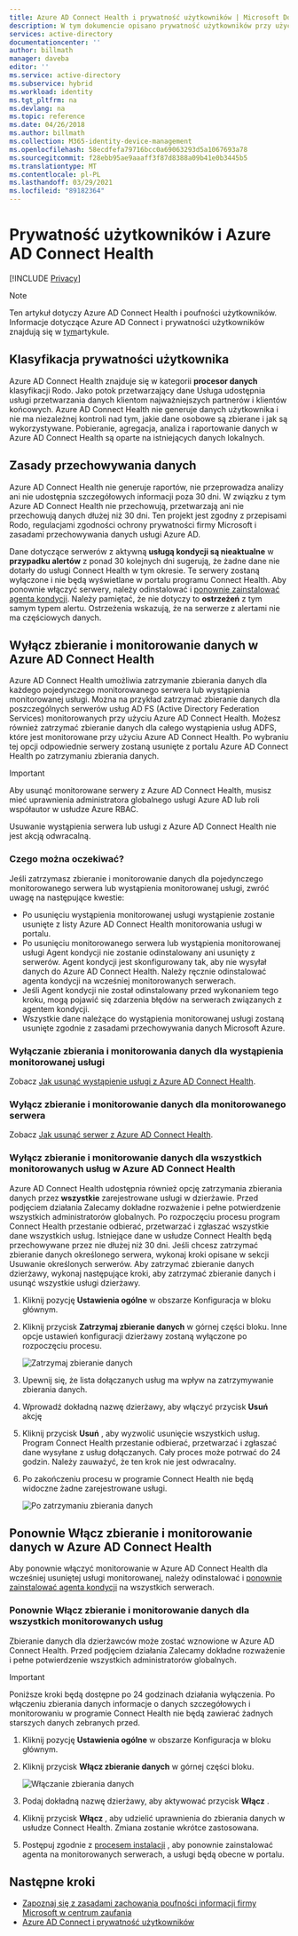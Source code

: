 ```yaml
---
title: Azure AD Connect Health i prywatność użytkowników | Microsoft Docs
description: W tym dokumencie opisano prywatność użytkowników przy użyciu Azure AD Connect Health.
services: active-directory
documentationcenter: ''
author: billmath
manager: daveba
editor: ''
ms.service: active-directory
ms.subservice: hybrid
ms.workload: identity
ms.tgt_pltfrm: na
ms.devlang: na
ms.topic: reference
ms.date: 04/26/2018
ms.author: billmath
ms.collection: M365-identity-device-management
ms.openlocfilehash: 58ecdfefa79716bcc0a69063293d5a1067693a78
ms.sourcegitcommit: f28ebb95ae9aaaff3f87d8388a09b41e0b3445b5
ms.translationtype: MT
ms.contentlocale: pl-PL
ms.lasthandoff: 03/29/2021
ms.locfileid: "89182364"
---
```

# <a name="user-privacy-and-azure-ad-connect-health"></a>Prywatność użytkowników i Azure AD Connect Health 

[!INCLUDE [Privacy](../../../includes/gdpr-intro-sentence.md)]

>[!NOTE] 
>Ten artykuł dotyczy Azure AD Connect Health i poufności użytkowników.  Informacje dotyczące Azure AD Connect i prywatności użytkowników znajdują się w [tym](reference-connect-user-privacy.md)artykule.

## <a name="user-privacy-classification"></a>Klasyfikacja prywatności użytkownika
Azure AD Connect Health znajduje się w kategorii **procesor danych** klasyfikacji Rodo. Jako potok przetwarzający dane Usługa udostępnia usługi przetwarzania danych klientom najważniejszych partnerów i klientów końcowych. Azure AD Connect Health nie generuje danych użytkownika i nie ma niezależnej kontroli nad tym, jakie dane osobowe są zbierane i jak są wykorzystywane. Pobieranie, agregacja, analiza i raportowanie danych w Azure AD Connect Health są oparte na istniejących danych lokalnych. 

## <a name="data-retention-policy"></a>Zasady przechowywania danych
Azure AD Connect Health nie generuje raportów, nie przeprowadza analizy ani nie udostępnia szczegółowych informacji poza 30 dni. W związku z tym Azure AD Connect Health nie przechowują, przetwarzają ani nie przechowują danych dłużej niż 30 dni. Ten projekt jest zgodny z przepisami Rodo, regulacjami zgodności ochrony prywatności firmy Microsoft i zasadami przechowywania danych usługi Azure AD. 

Dane dotyczące serwerów z aktywną **usługą kondycji są nieaktualne** w **przypadku alertów** z ponad 30 kolejnych dni sugerują, że żadne dane nie dotarły do usługi Connect Health w tym okresie. Te serwery zostaną wyłączone i nie będą wyświetlane w portalu programu Connect Health. Aby ponownie włączyć serwery, należy odinstalować i [ponownie zainstalować agenta kondycji](how-to-connect-health-agent-install.md). Należy pamiętać, że nie dotyczy to **ostrzeżeń** z tym samym typem alertu. Ostrzeżenia wskazują, że na serwerze z alertami nie ma częściowych danych. 
 
## <a name="disable-data-collection-and-monitoring-in-azure-ad-connect-health"></a>Wyłącz zbieranie i monitorowanie danych w Azure AD Connect Health
Azure AD Connect Health umożliwia zatrzymanie zbierania danych dla każdego pojedynczego monitorowanego serwera lub wystąpienia monitorowanej usługi. Można na przykład zatrzymać zbieranie danych dla poszczególnych serwerów usług AD FS (Active Directory Federation Services) monitorowanych przy użyciu Azure AD Connect Health. Możesz również zatrzymać zbieranie danych dla całego wystąpienia usług ADFS, które jest monitorowane przy użyciu Azure AD Connect Health. Po wybraniu tej opcji odpowiednie serwery zostaną usunięte z portalu Azure AD Connect Health po zatrzymaniu zbierania danych. 

>[!IMPORTANT]
> Aby usunąć monitorowane serwery z Azure AD Connect Health, musisz mieć uprawnienia administratora globalnego usługi Azure AD lub roli współautor w usłudze Azure RBAC.
>
> Usuwanie wystąpienia serwera lub usługi z Azure AD Connect Health nie jest akcją odwracalną. 

### <a name="what-to-expect"></a>Czego można oczekiwać?
Jeśli zatrzymasz zbieranie i monitorowanie danych dla pojedynczego monitorowanego serwera lub wystąpienia monitorowanej usługi, zwróć uwagę na następujące kwestie:

- Po usunięciu wystąpienia monitorowanej usługi wystąpienie zostanie usunięte z listy Azure AD Connect Health monitorowania usługi w portalu. 
- Po usunięciu monitorowanego serwera lub wystąpienia monitorowanej usługi Agent kondycji nie zostanie odinstalowany ani usunięty z serwerów. Agent kondycji jest skonfigurowany tak, aby nie wysyłał danych do Azure AD Connect Health. Należy ręcznie odinstalować agenta kondycji na wcześniej monitorowanych serwerach.
- Jeśli Agent kondycji nie został odinstalowany przed wykonaniem tego kroku, mogą pojawić się zdarzenia błędów na serwerach związanych z agentem kondycji.
- Wszystkie dane należące do wystąpienia monitorowanej usługi zostaną usunięte zgodnie z zasadami przechowywania danych Microsoft Azure.

### <a name="disable-data-collection-and-monitoring-for-an-instance-of-a-monitored-service"></a>Wyłączanie zbierania i monitorowania danych dla wystąpienia monitorowanej usługi
Zobacz [Jak usunąć wystąpienie usługi z Azure AD Connect Health](how-to-connect-health-operations.md#delete-a-service-instance-from-azure-ad-connect-health-service).

### <a name="disable-data-collection-and-monitoring-for-a-monitored-server"></a>Wyłącz zbieranie i monitorowanie danych dla monitorowanego serwera
Zobacz [Jak usunąć serwer z Azure AD Connect Health](how-to-connect-health-operations.md#delete-a-server-from-the-azure-ad-connect-health-service).

### <a name="disable-data-collection-and-monitoring-for-all-monitored-services-in-azure-ad-connect-health"></a>Wyłącz zbieranie i monitorowanie danych dla wszystkich monitorowanych usług w Azure AD Connect Health
Azure AD Connect Health udostępnia również opcję zatrzymania zbierania danych przez **wszystkie** zarejestrowane usługi w dzierżawie. Przed podjęciem działania Zalecamy dokładne rozważenie i pełne potwierdzenie wszystkich administratorów globalnych. Po rozpoczęciu procesu program Connect Health przestanie odbierać, przetwarzać i zgłaszać wszystkie dane wszystkich usług. Istniejące dane w usłudze Connect Health będą przechowywane przez nie dłużej niż 30 dni.
Jeśli chcesz zatrzymać zbieranie danych określonego serwera, wykonaj kroki opisane w sekcji Usuwanie określonych serwerów. Aby zatrzymać zbieranie danych dzierżawy, wykonaj następujące kroki, aby zatrzymać zbieranie danych i usunąć wszystkie usługi dzierżawy.

1. Kliknij pozycję **Ustawienia ogólne** w obszarze Konfiguracja w bloku głównym. 
2. Kliknij przycisk **Zatrzymaj zbieranie danych** w górnej części bloku. Inne opcje ustawień konfiguracji dzierżawy zostaną wyłączone po rozpoczęciu procesu.  
 
   ![Zatrzymaj zbieranie danych](./media/reference-connect-health-user-privacy/gdpr4.png)
  
3. Upewnij się, że lista dołączanych usług ma wpływ na zatrzymywanie zbierania danych. 
4. Wprowadź dokładną nazwę dzierżawy, aby włączyć przycisk **Usuń** akcję
5. Kliknij przycisk **Usuń** , aby wyzwolić usunięcie wszystkich usług. Program Connect Health przestanie odbierać, przetwarzać i zgłaszać dane wysyłane z usług dołączanych. Cały proces może potrwać do 24 godzin. Należy zauważyć, że ten krok nie jest odwracalny. 
6. Po zakończeniu procesu w programie Connect Health nie będą widoczne żadne zarejestrowane usługi. 

   ![Po zatrzymaniu zbierania danych](./media/reference-connect-health-user-privacy/gdpr5.png)

## <a name="re-enable-data-collection-and-monitoring-in-azure-ad-connect-health"></a>Ponownie Włącz zbieranie i monitorowanie danych w Azure AD Connect Health
Aby ponownie włączyć monitorowanie w Azure AD Connect Health dla wcześniej usuniętej usługi monitorowanej, należy odinstalować i [ponownie zainstalować agenta kondycji](how-to-connect-health-agent-install.md) na wszystkich serwerach.

### <a name="re-enable-data-collection-and-monitoring-for-all-monitored-services"></a>Ponownie Włącz zbieranie i monitorowanie danych dla wszystkich monitorowanych usług

Zbieranie danych dla dzierżawców może zostać wznowione w Azure AD Connect Health. Przed podjęciem działania Zalecamy dokładne rozważenie i pełne potwierdzenie wszystkich administratorów globalnych.

>[!IMPORTANT]
> Poniższe kroki będą dostępne po 24 godzinach działania wyłączenia.
> Po włączeniu zbierania danych informacje o danych szczegółowych i monitorowaniu w programie Connect Health nie będą zawierać żadnych starszych danych zebranych przed. 

1. Kliknij pozycję **Ustawienia ogólne** w obszarze Konfiguracja w bloku głównym. 
2. Kliknij przycisk **Włącz zbieranie danych** w górnej części bloku. 
 
   ![Włączanie zbierania danych](./media/reference-connect-health-user-privacy/gdpr6.png)
 
3. Podaj dokładną nazwę dzierżawy, aby aktywować przycisk **Włącz** .
4. Kliknij przycisk **Włącz** , aby udzielić uprawnienia do zbierania danych w usłudze Connect Health. Zmiana zostanie wkrótce zastosowana. 
5. Postępuj zgodnie z [procesem instalacji](how-to-connect-health-agent-install.md) , aby ponownie zainstalować agenta na monitorowanych serwerach, a usługi będą obecne w portalu.  


## <a name="next-steps"></a>Następne kroki
* [Zapoznaj się z zasadami zachowania poufności informacji firmy Microsoft w centrum zaufania](https://www.microsoft.com/trustcenter)
* [Azure AD Connect i prywatność użytkowników](reference-connect-user-privacy.md)

